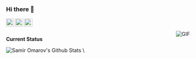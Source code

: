 ### Hi there 👋

<a href="https://www.linkedin.com/in/samiromarov/">
  <img align="left" alt="LinkedIn" width="22px" src="https://cdn.jsdelivr.net/npm/simple-icons@3.1.0/icons/linkedin.svg" />
</a>
<a href="samir.omarov@gmail.com">
  <img align="left" alt="'Gmail" width="22px" src="https://cdn.jsdelivr.net/npm/simple-icons@3.1.0/icons/gmail.svg" />
</a>
<!--<a href="https://leetcode.com/samiromarov/">-->
<!--  <img align="left" alt="LeetCode" width="22px" src="https://cdn.jsdelivr.net/npm/simple-icons@3.1.0/icons/leetcode.svg" />-->
<!--</a>-->
<a href="https://www.kaggle.com/drnium">
  <img align="left" alt="Kaggle" width="22px" src="https://cdn.jsdelivr.net/npm/simple-icons@3.1.0/icons/kaggle.svg" />
</a>

<br />
<br />


  <img align="right" alt="GIF" src="https://media.giphy.com/media/JpGRoqJXTqv4f1mrJb/giphy.gif" />

**Current Status**

![Samir Omarov's Github Stats](https://github-readme-stats.vercel.app/api?username=SamirOmarov&show_icons=true&title_color=fff&icon_color=79ff97&text_color=9f9f9f&bg_color=151515)
\
